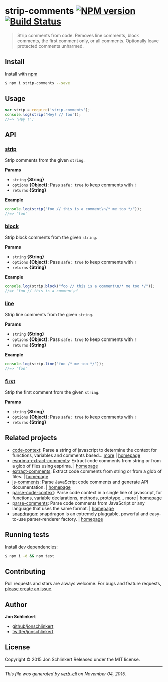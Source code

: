 # strip-comments [![NPM version](https://badge.fury.io/js/strip-comments.svg)](http://badge.fury.io/js/strip-comments)  [![Build Status](https://travis-ci.org/jonschlinkert/strip-comments.svg)](https://travis-ci.org/jonschlinkert/strip-comments)

> Strip comments from code. Removes line comments, block comments, the first comment only, or all comments. Optionally leave protected comments unharmed.

## Install

Install with [npm](https://www.npmjs.com/)

```sh
$ npm i strip-comments --save
```

## Usage

```js
var strip = require('strip-comments');
console.log(strip('Hey! // foo'));
//=> 'Hey !';
```

## API

### [strip](index.js#L14)

Strip comments from the given `string`.

**Params**

* `string` **{String}**
* `options` **{Object}**: Pass `safe: true` to keep comments with `!`
* `returns` **{String}**

**Example**

```js
console.log(strip("foo // this is a comment\n/* me too */"));
//=> 'foo'
```

### [block](index.js#L38)

Strip block comments from the given `string`.

**Params**

* `string` **{String}**
* `options` **{Object}**: Pass `safe: true` to keep comments with `!`
* `returns` **{String}**

**Example**

```js
console.log(strip.block("foo // this is a comment\n/* me too */"));
//=> 'foo // this is a comment\n'
```

### [line](index.js#L51)

Strip line comments from the given `string`.

**Params**

* `string` **{String}**
* `options` **{Object}**: Pass `safe: true` to keep comments with `!`
* `returns` **{String}**

**Example**

```js
console.log(strip.line("foo /* me too */"));
//=> 'foo'
```

### [first](index.js#L64)

Strip the first comment from the given `string`.

**Params**

* `string` **{String}**
* `options` **{Object}**: Pass `safe: true` to keep comments with `!`
* `returns` **{String}**

## Related projects

* [code-context](https://www.npmjs.com/package/code-context): Parse a string of javascript to determine the context for functions, variables and comments based… [more](https://www.npmjs.com/package/code-context) | [homepage](https://github.com/jonschlinkert/code-context)
* [esprima-extract-comments](https://www.npmjs.com/package/esprima-extract-comments): Extract code comments from string or from a glob of files using esprima. | [homepage](https://github.com/jonschlinkert/esprima-extract-comments)
* [extract-comments](https://www.npmjs.com/package/extract-comments): Extract code comments from string or from a glob of files. | [homepage](https://github.com/jonschlinkert/extract-comments)
* [js-comments](https://www.npmjs.com/package/js-comments): Parse JavaScript code comments and generate API documentation. | [homepage](https://github.com/jonschlinkert/js-comments)
* [parse-code-context](https://www.npmjs.com/package/parse-code-context): Parse code context in a single line of javascript, for functions, variable declarations, methods, prototype… [more](https://www.npmjs.com/package/parse-code-context) | [homepage](https://github.com/jonschlinkert/parse-code-context)
* [parse-comments](https://www.npmjs.com/package/parse-comments): Parse code comments from JavaScript or any language that uses the same format. | [homepage](https://github.com/jonschlinkert/parse-comments)
* [snapdragon](https://www.npmjs.com/package/snapdragon): snapdragon is an extremely pluggable, powerful and easy-to-use parser-renderer factory. | [homepage](https://github.com/jonschlinkert/snapdragon)

## Running tests

Install dev dependencies:

```sh
$ npm i -d && npm test
```

## Contributing

Pull requests and stars are always welcome. For bugs and feature requests, [please create an issue](/new).

## Author

**Jon Schlinkert**

+ [github/jonschlinkert](https://github.com/jonschlinkert)
+ [twitter/jonschlinkert](http://twitter.com/jonschlinkert)

## License

Copyright © 2015 Jon Schlinkert
Released under the MIT license.

***

_This file was generated by [verb-cli](https://github.com/assemble/verb-cli) on November 04, 2015._